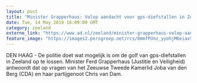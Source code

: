 ```yaml
---
layout: post
title: "Minister Grapperhaus: Volop aandacht voor gps-diefstallen in Zeeland"
date: Tue, 14 May 2019 18:09:00 GMT
category: zeeland
externe_link: "https://www.ad.nl/zeeland/minister-grapperhaus-volop-aandacht-voor-gps-diefstallen-in-zeeland~a9956db3/"
feature_image: "https://images2.persgroep.net/rcs/0mmfPUnz_yyohjM6eiavS2iFaNY/diocontent/148375438/_fitwidth/400/?appId=21791a8992982cd8da851550a453bd7f&quality=0.7"
---
```


DEN HAAG - De politie doet wat mogelijk is om de golf van gps-diefstallen in Zeeland op te lossen. Minister Ferd Grapperhaus (Justitie en Veiligheid) antwoordt dat op vragen van het Zeeuwse Tweede Kamerlid Joba van den Berg (CDA) en haar partijgenoot Chris van Dam.

